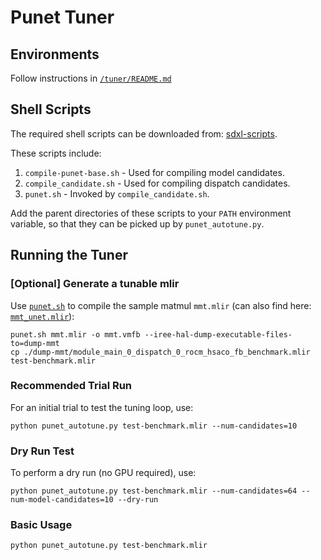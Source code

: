 # Punet Tuner

## Environments
Follow instructions in [`/tuner/README.md`](../README.md)

## Shell Scripts

The required shell scripts can be downloaded from:
[sdxl-scripts](https://github.com/nod-ai/sdxl-scripts).

These scripts include:
1. `compile-punet-base.sh` - Used for compiling model candidates.
2. `compile_candidate.sh` - Used for compiling dispatch candidates.
3. `punet.sh` - Invoked by `compile_candidate.sh`.

Add the parent directories of these scripts to your `PATH` environment variable,
so that they can be picked up by `punet_autotune.py`.

## Running the Tuner

### [Optional] Generate a tunable mlir
Use
[`punet.sh`](https://github.com/nod-ai/sdxl-scripts/blob/main/tuning/punet.sh)
to compile the sample matmul `mmt.mlir` (can also find here:
[`mmt_unet.mlir`](https://github.com/nod-ai/sdxl-scripts/blob/main/tuning/mmt_unet.mlir)):
```shell
punet.sh mmt.mlir -o mmt.vmfb --iree-hal-dump-executable-files-to=dump-mmt
cp ./dump-mmt/module_main_0_dispatch_0_rocm_hsaco_fb_benchmark.mlir test-benchmark.mlir
```

### Recommended Trial Run
For an initial trial to test the tuning loop, use:
```shell
python punet_autotune.py test-benchmark.mlir --num-candidates=10
```

### Dry Run Test
To perform a dry run (no GPU required), use:
```shell
python punet_autotune.py test-benchmark.mlir --num-candidates=64 --num-model-candidates=10 --dry-run
```

### Basic Usage
```shell
python punet_autotune.py test-benchmark.mlir
```
